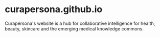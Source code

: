 # curapersona.github.io
Curapersona's website is a hub for collaborative intelligence for health, beauty, skincare and the emerging medical knowledge commons.

